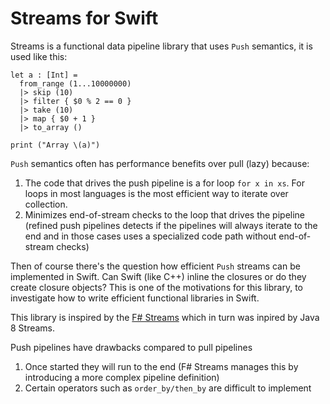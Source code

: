 # Streams for Swift

Streams is a functional data pipeline library that uses `Push` semantics, it is used like this:

```
let a : [Int] =
  from_range (1...10000000)
  |> skip (10)
  |> filter { $0 % 2 == 0 }
  |> take (10)
  |> map { $0 + 1 }
  |> to_array ()

print ("Array \(a)")
```

`Push` semantics often has performance benefits over pull (lazy) because: 

1. The code that drives the push pipeline is a for loop `for x in xs`. For loops in most languages is the most efficient way to iterate over collection.
1. Minimizes end-of-stream checks to the loop that drives the pipeline (refined push pipelines detects if the pipelines will always iterate to the end and in those cases uses a specialized code path without end-of-stream checks)

Then of course there's the question how efficient `Push` streams can be implemented in Swift. Can Swift (like C++) inline the closures or do they create closure objects? This is one of the motivations for this library, to investigate how to write efficient functional  libraries in Swift.

This library is inspired by the [F# Streams](http://nessos.github.io/Streams/) which in turn was inpired by Java 8 Streams.

Push pipelines have drawbacks compared to pull pipelines
1. Once started they will run to the end (F# Streams manages this by introducing a more complex pipeline definition)
2. Certain operators such as `order_by/then_by` are difficult to implement
